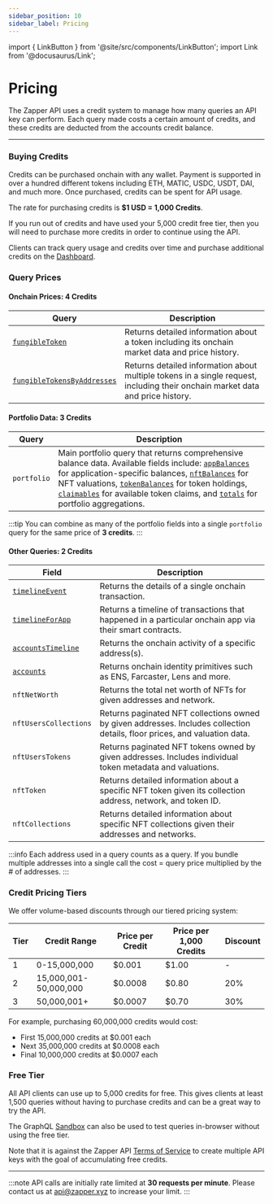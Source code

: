```yaml
---
sidebar_position: 10
sidebar_label: Pricing
---
```


import { LinkButton } from '@site/src/components/LinkButton';
import Link from '@docusaurus/Link';

# Pricing

The Zapper API uses a credit system to manage how many queries an API key can perform. Each query made costs a certain amount of credits, and these credits are deducted from the accounts credit balance.

---

### Buying Credits

Credits can be purchased onchain with any wallet. Payment is supported in over a hundred different tokens including ETH, MATIC, USDC, USDT, DAI, and much more. Once purchased, credits can be spent for API usage. 

The rate for purchasing credits is **$1 USD = 1,000 Credits**.


If you run out of credits and have used your 5,000 credit free tier, then you will need to purchase more credits in order to continue using the API.

Clients can track query usage and credits over time and purchase additional credits on the [Dashboard](/dashboard).

### Query Prices

#### Onchain Prices: 4 Credits

| Query | Description |
| ----------- | ----------- |
| [`fungibleToken`](/docs/api-intro/onchain-prices#fungibletoken)  | Returns detailed information about a token including its onchain market data and price history.|
| [`fungibleTokensByAddresses`](/docs/api-intro/onchain-prices#fungibleTokensByAddresses)  | Returns detailed information about multiple tokens in a single request, including their onchain market data and price history.|


#### Portfolio Data: 3 Credits


| Query | Description |
| ----------- | ----------- |
| `portfolio` | Main portfolio query that returns comprehensive balance data. Available fields include: [`appBalances`](/docs/api-intro/portfolio/app-balances) for application-specific balances, [`nftBalances`](/docs/api-intro/portfolio/nft-balances) for NFT valuations, [`tokenBalances`](/docs/api-intro/portfolio/token-balances) for token holdings, [`claimables`](/docs/api-intro/portfolio/claimables) for available token claims, and [`totals`](/docs/api-intro/portfolio/portfolio-totals) for portfolio aggregations. |

:::tip
You can combine as many of the portfolio fields into a single `portfolio` query for the same price of **3 credits**.
:::

#### Other Queries: 2 Credits

| Field | Description |
| ----------- | ----------- |
| [`timelineEvent`](/docs/api-intro/human-readable-transactions/timeline-event)  | Returns the details of a single onchain transaction. |
| [`timelineForApp`](/docs/api-intro/human-readable-transactions/app-timelines) | Returns a timeline of transactions that happened in a particular onchain app via their smart contracts. |
| [`accountsTimeline`](/docs/api-intro/human-readable-transactions/account-timelines) | Returns the onchain activity of a specific address(s).|
| [`accounts`](/docs/api-intro/onchain-identity#accounts) | Returns onchain identity primitives such as ENS, Farcaster, Lens and more. |
| `nftNetWorth` | Returns the total net worth of NFTs for given addresses and network. |
| `nftUsersCollections` | Returns paginated NFT collections owned by given addresses. Includes collection details, floor prices, and valuation data. |
| `nftUsersTokens` | Returns paginated NFT tokens owned by given addresses. Includes individual token metadata and valuations. |
| `nftToken` | Returns detailed information about a specific NFT token given its collection address, network, and token ID. |
| `nftCollections` | Returns detailed information about specific NFT collections given their addresses and networks. |


:::info
Each address used in a query counts as a query. If you bundle multiple addresses into a single call the cost = query price multiplied by the # of addresses.
:::

### Credit Pricing Tiers

We offer volume-based discounts through our tiered pricing system:

| Tier | Credit Range | Price per Credit | Price per 1,000 Credits | Discount |
|------|--------------|------------------|------------------------|----------|
| 1 | 0-15,000,000 | $0.001 | $1.00 | - |
| 2 | 15,000,001-50,000,000 | $0.0008 | $0.80 | 20% |
| 3 | 50,000,001+ | $0.0007 | $0.70 | 30% |

For example, purchasing 60,000,000 credits would cost:
- First 15,000,000 credits at $0.001 each
- Next 35,000,000 credits at $0.0008 each
- Final 10,000,000 credits at $0.0007 each

### Free Tier

All API clients can use up to 5,000 credits for free. This gives clients at least 1,500 queries without having to purchase credits and can be a great way to try the API.

The GraphQL [Sandbox](/docs/api-intro/sandbox) can also be used to test queries in-browser without using the free tier.


Note that it is against the Zapper API [Terms of Service](https://zapper.xyz/docs/api-terms-of-use.pdf) to create multiple API keys with the goal of accumulating free credits.


<LinkButton href="/dashboard" type="primary" buttonCopy="Get Started" />

---

:::note
API calls are initially rate limited at **30 requests per minute**. Please contact us at api@zapper.xyz to increase your limit.
:::